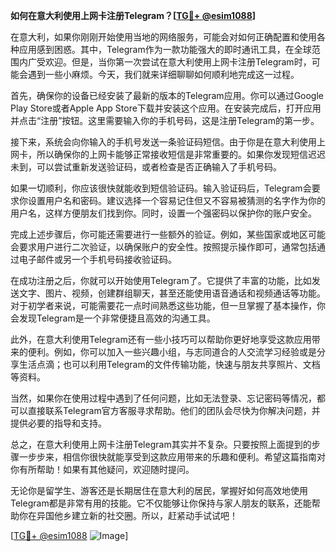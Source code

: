 **如何在意大利使用上网卡注册Telegram？[[TG💪+ @esim1088](https://t.me/s/esim1088)]**

在意大利，如果你刚刚开始使用当地的网络服务，可能会对如何正确配置和使用各种应用感到困惑。其中，Telegram作为一款功能强大的即时通讯工具，在全球范围内广受欢迎。但是，当你第一次尝试在意大利使用上网卡注册Telegram时，可能会遇到一些小麻烦。今天，我们就来详细聊聊如何顺利地完成这一过程。

首先，确保你的设备已经安装了最新的版本的Telegram应用。你可以通过Google Play Store或者Apple App Store下载并安装这个应用。在安装完成后，打开应用并点击“注册”按钮。这里需要输入你的手机号码，这是注册Telegram的第一步。

接下来，系统会向你输入的手机号发送一条验证码短信。由于你是在意大利使用上网卡，所以确保你的上网卡能够正常接收短信是非常重要的。如果你发现短信迟迟未到，可以尝试重新发送验证码，或者检查是否正确输入了手机号码。

如果一切顺利，你应该很快就能收到短信验证码。输入验证码后，Telegram会要求你设置用户名和密码。建议选择一个容易记住但又不容易被猜测的名字作为你的用户名，这样方便朋友们找到你。同时，设置一个强密码以保护你的账户安全。

完成上述步骤后，你可能还需要进行一些额外的验证。例如，某些国家或地区可能会要求用户进行二次验证，以确保账户的安全性。按照提示操作即可，通常包括通过电子邮件或另一个手机号码接收验证码。

在成功注册之后，你就可以开始使用Telegram了。它提供了丰富的功能，比如发送文字、图片、视频，创建群组聊天，甚至还能使用语音通话和视频通话等功能。对于初学者来说，可能需要花一点时间熟悉这些功能，但一旦掌握了基本操作，你会发现Telegram是一个非常便捷且高效的沟通工具。

此外，在意大利使用Telegram还有一些小技巧可以帮助你更好地享受这款应用带来的便利。例如，你可以加入一些兴趣小组，与志同道合的人交流学习经验或是分享生活点滴；也可以利用Telegram的文件传输功能，快速与朋友共享照片、文档等资料。

当然，如果你在使用过程中遇到了任何问题，比如无法登录、忘记密码等情况，都可以直接联系Telegram官方客服寻求帮助。他们的团队会尽快为你解决问题，并提供必要的指导和支持。

总之，在意大利使用上网卡注册Telegram其实并不复杂。只要按照上面提到的步骤一步步来，相信你很快就能享受到这款应用带来的乐趣和便利。希望这篇指南对你有所帮助！如果有其他疑问，欢迎随时提问。

无论你是留学生、游客还是长期居住在意大利的居民，掌握好如何高效地使用Telegram都是非常有用的技能。它不仅能够让你保持与家人朋友的联系，还能帮助你在异国他乡建立新的社交圈。所以，赶紧动手试试吧！

[[TG💪+ @esim1088](https://t.me/s/esim1088) ![Image](https://i.postimg.cc/4NQfJmqS/Snipaste-2025-05-13-00-14-12.png)]